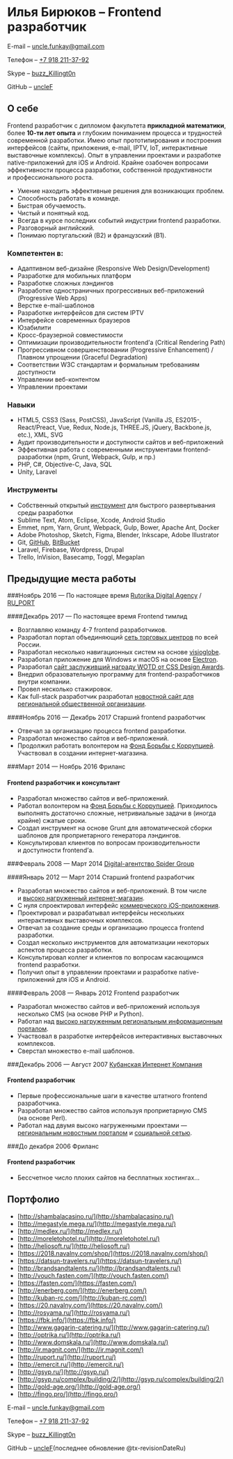 # Илья Бирюков – Frontend разработчик

E-mail – [uncle.funkay@gmail.com](mailto:uncle.funkay@gmail.com?subject=Резюме)

Телефон – [+7 918 211-37-92](tel:+79182113792)

Skype – [buzz_Killingt0n](skype:buzz_Killingt0n?chat)

GitHub – [uncleF](https://github.com/uncleF)

## О себе

Frontend разработчик с дипломом факультета **прикладной математики**, более **10-ти лет опыта** и глубоким пониманием процесса и трудностей современной разработки. Имею опыт прототипирования и построения интерфейсов (сайты, приложения, e-mail, IPTV, IoT, интерактивные выставочные комплексы). Опыт в управлении проектами и разработке native-приложений для iOS и Android. Крайне озабочен вопросами эффективности процесса разработки, собственной продуктивности и профессионального роста.

*   Умение находить эффективные решения для возникающих проблем.
*   Способность работать в команде.
*   Быстрая обучаемость.
*   Чистый и понятный код.
*   Всегда в курсе последних событий индустрии frontend разработки.
*   Разговорный английский.
*   Понимаю португальский (B2) и французский (B1).

### Компетентен в:

*   Адаптивном веб-дизайне (Responsive Web Design/Development)
*   Разработке для мобильных платформ
*   Разработке сложных лэндингов
*   Разработке одностраничных прогрессивных веб-приложений (Progressive Web Apps)
*   Верстке e-mail-шаблонов
*   Разработке интерфейсов для систем IPTV
*   Интерфейсе современных браузеров
*   Юзабилити
*   Кросс-браузерной совместимости
*   Оптимизации производительности frontend’а (Critical Rendering Path)
*   Прогрессивном совершенствовании (Progressive Enhancement) / Плавном упрощении (Graceful Degradation)
*   Соответствии W3C стандартам и формальным требованиям доступности
*   Управлении веб-контентом
*   Управлении проектами

### Навыки

*   HTML5, CSS3 (Sass, PostCSS), JavaScript (Vanilla JS, ES2015-, React/Preact, Vue, Redux, Node.js, THREE.JS, jQuery, Backbone.js, etc.), XML, SVG
*   Аудит производительности и доступности сайтов и веб-приложений
*   Эффективная работа с современными инструментами frontend-разработки (npm, Grunt, Webpack, Gulp, и пр.)
*   PHP, C#, Objective-C, Java, SQL
*   Unity, Laravel

### Инструменты

*   Собственный открытый [инструмент](https://github.com/uncleF/TemplateX) для быстрого развертывания среды разработки
*   Sublime Text, Atom, Eclipse, Xcode, Android Studio
*   Emmet, npm, Yarn, Grunt, Webpack, Gulp, Bower, Apache Ant, Docker
*   Adobe Photoshop, Sketch, Figma, Blender, Inkscape, Adobe Illustrator
*   Git, [GitHub](https://github.com/), [BitBucket](https://bitbucket.org/)
*   Laravel, Firebase, Wordpress, Drupal
*   Trello, InVision, Basecamp, Toggl, Megaplan

## Предыдущие места работы

###Ноябрь 2016 — По настоящее время [Rutorika Digital Agency](http://rutorika.ru/) / [RU_PORT](http://ruport.ru/)

####Декабрь 2017 — По настоящее время Frontend тимлид

*   Возглавляю команду 4-7 frontend разработчиков.
*   Разработал портал объединяющий [сеть торговых центров](https://letomall.ru/) по всей России.
*   Разработал несколько навигационных систем на основе [visioglobe](https://visioglobe.com/).
*   Разработал приложение для Windows и macOS на основе [Electron](https://electronjs.org/).
*   Разработал [сайт заслуживший награду WOTD от CSS Design Awards](https://wind-channel.com/en).
*   Внедрил образовательную программу для frontend-разработчиков внутри компании.
*   Провел несколько стажировок.
*   Как full-stack разработчик разработал [новостной сайт для региональной общественной организации](http://libertariansouth.ru).

####Ноябрь 2016 — Декабрь 2017 Старший frontend разработчик

*   Отвечал за организацию процесса frontend разработки.
*   Разработал множество сайтов и веб-приложений.
*   Продолжил работать волонтером на [Фонд Борьбы с Коррупцией](http://fbk.info/). Участвовал в создании интернет-магазина.

###Март 2014 — Ноябрь 2016 Фриланс

#### Frontend разработчик и консультант

*   Разработал множество сайтов и веб-приложений.
*   Работал волонтером на [Фонд Борьбы с Коррупцией](http://fbk.info/). Приходилось выполнять достаточно сложные, нетривиальные задачи в (иногда крайне) сжатые сроки.
*   Создал инструмент на основе Grunt для автоматической сборки шаблонов для проприетарного генератора лэндингов.
*   Консультировал клиентов по вопросам производительности и доступности frontend’а.

###Февраль 2008 — Март 2014 [Digital-агентство Spider Group](http://spider.ru/)

####Январь 2012 — Март 2014 Старший frontend разработчик

*   Разработал множество сайтов и веб-приложений. В том числе и [высоко нагруженный интернет-магазин](http://topliga.ru/).
*   С нуля спроектировал интерфейс [коммерческого iOS-приложения](https://itunes.apple.com/us/app/fingo.-furniture.-try-before/id567070760?mt=8).
*   Проектировал и разрабатывал интерфейсы нескольких интерактивных выставочных комплексов.
*   Отвечал за создание среды и организацию процесса frontend разработки.
*   Создал несколько инструментов для автоматизации некоторых аспектов процесса разработки.
*   Консультировал коллег и клиентов по вопросам касающимся frontend разработки.
*   Получил опыт в управлении проектами и разработке native-приложений для iOS и Android.

####Февраль 2008 — Январь 2012 Frontend разработчик

*   Разработал множество сайтов и веб-приложений используя несколько CMS (на основе PHP и Python).
*   Работал над [высоко нагруженным региональным информационным порталом](http://www.kuban.ru/).
*   Участвовал в разработке интерфейсов интерактивных выставочных комплексов.
*   Сверстал множество e-mail шаблонов.

###Декабрь 2006 — Август 2007 [Кубанская Интернет Компания](http://kubic.ru/)

#### Frontend разработчик

*   Первые профессиональные шаги в качестве штатного frontend разработчика.
*   Разработал множество сайтов используя проприетарную CMS (на основе Perl).
*   Работал над двумя высоко нагруженными проектами — [региональным новостным порталом](http://www.yuga.ru/) и [социальной сетью](http://www.diary.ru/).

###До декабря 2006 Фриланс

#### Frontend разработчик

*   Бессчетное число плохих сайтов на бесплатных хостингах...

## Портфолио

*   [http://shambalacasino.ru/](http://shambalacasino.ru/)
*   [http://megastyle.mega.ru/](http://megastyle.mega.ru/)
*   [http://medlex.ru/](http://medlex.ru/)
*   [http://moreletohotel.ru/](http://moreletohotel.ru/)
*   [http://heliosoft.ru/](http://heliosoft.ru/)
*   [https://2018.navalny.com/shop/](https://2018.navalny.com/shop/)
*   [https://datsun-travelers.ru/](https://datsun-travelers.ru/)
*   [http://brandsandtalents.ru/](http://brandsandtalents.ru/)
*   [http://vouch.fasten.com/](http://vouch.fasten.com/)
*   [https://fasten.com/](https://fasten.com/)
*   [http://enerberg.com/](http://enerberg.com/)
*   [http://kuban-rc.com/](http://kuban-rc.com/)
*   [https://20.navalny.com/](https://20.navalny.com/)
*   [http://rosyama.ru/](http://rosyama.ru/)
*   [https://fbk.info/](https://fbk.info/)
*   [http://www.gagarin-catering.ru/](http://www.gagarin-catering.ru/)
*   [http://optrika.ru/](http://optrika.ru/)
*   [http://www.domskala.ru/](http://www.domskala.ru/)
*   [http://ir.magnit.com/](http://ir.magnit.com/)
*   [http://ruport.ru/](http://ruport.ru/)
*   [http://emercit.ru/](http://emercit.ru/)
*   [http://gsyp.ru/](http://gsyp.ru/)
*   [http://gsyp.ru/complex/building/2/](http://gsyp.ru/complex/building/2/)
*   [http://gold-age.org/](http://gold-age.org/)
*   [http://fingo.pro/](http://fingo.pro/)

E-mail – [uncle.funkay@gmail.com](mailto:uncle.funkay@gmail.com?subject=Резюме)

Телефон – [+7 918 211-37-92](tel:+79182113792)

Skype – [buzz_Killingt0n](skype:buzz_Killingt0n?chat)

GitHub – [uncleF](https://github.com/uncleF)(последнее обновление @tx-revisionDateRu)